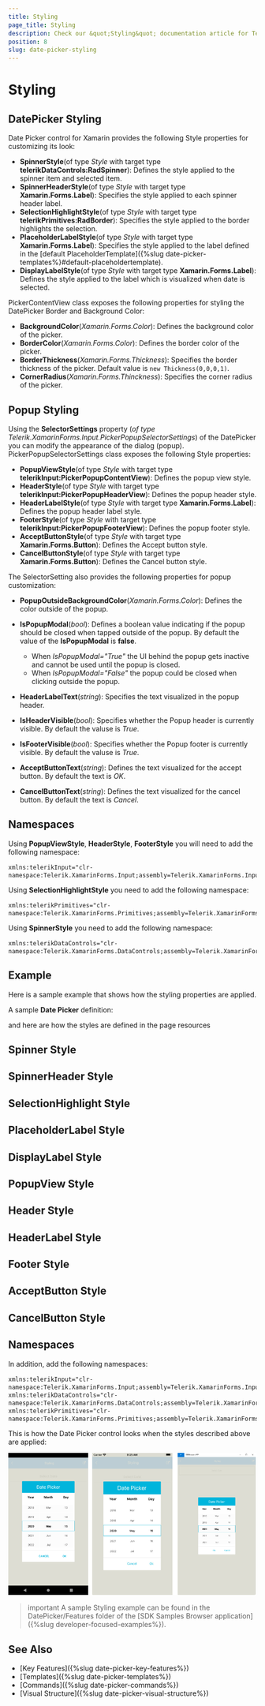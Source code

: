 ```yaml
---
title: Styling
page_title: Styling
description: Check our &quot;Styling&quot; documentation article for Telerik DatePicker for Xamarin control.
position: 8
slug: date-picker-styling
---
```


# Styling

## DatePicker Styling

Date Picker control for Xamarin provides the following Style properties for customizing its look:

* **SpinnerStyle**(of type *Style* with target type **telerikDataControls:RadSpinner**): Defines the style applied to the spinner item and selected item.
* **SpinnerHeaderStyle**(of type *Style* with target type **Xamarin.Forms.Label**): Specifies the style applied to each spinner header label.
* **SelectionHighlightStyle**(of type *Style* with target type **telerikPrimitives:RadBorder**): Specifies the style applied to the border highlights the selection.
* **PlaceholderLabelStyle**(of type *Style* with target type **Xamarin.Forms.Label**): Specifies the style applied to the label defined in the [default PlaceholderTemplate]({%slug date-picker-templates%}#default-placeholdertemplate). 
* **DisplayLabelStyle**(of type *Style* with target type **Xamarin.Forms.Label**): Defines the style applied to the label which is visualized when date is selected.

PickerContentView class exposes the following properties for styling the DatePicker Border and Background Color:

* **BackgroundColor**(*Xamarin.Forms.Color*): Defines the background color of the picker.
* **BorderColor**(*Xamarin.Forms.Color*): Defines the border color of the picker.
* **BorderThickness**(*Xamarin.Forms.Thickness*): Specifies the border thickness of the picker. Default value is `new Thickness(0,0,0,1)`.
* **CornerRadius**(*Xamarin.Forms.Thinckness*): Specifies the corner radius of the picker.

## Popup Styling

Using the **SelectorSettings** property (*of type Telerik.XamarinForms.Input.PickerPopupSelectorSettings*) of the DatePicker you can modify the appearance of the dialog (popup). PickerPopupSelectorSettings class exposes the following Style properties:

* **PopupViewStyle**(of type *Style* with target type **telerikInput:PickerPopupContentView**): Defines the popup view style.
* **HeaderStyle**(of type *Style* with target type **telerikInput:PickerPopupHeaderView**): Defines the popup header style.
* **HeaderLabelStyle**(of type *Style* with target type **Xamarin.Forms.Label**): Defines the popup header label style.
* **FooterStyle**(of type *Style* with target type **telerikInput:PickerPopupFooterView**): Defines the popup footer style.
* **AcceptButtonStyle**(of type *Style* with target type **Xamarin.Forms.Button**): Defines the Accept button style.
* **CancelButtonStyle**(of type *Style* with target type **Xamarin.Forms.Button**): Defines the Cancel button style.

The SelectorSetting also provides the following properties for popup customization:

* **PopupOutsideBackgroundColor**(*Xamarin.Forms.Color*): Defines the color outside of the popup.
* **IsPopupModal**(*bool*): Defines a boolean value indicating if the popup should be closed when tapped outside of the popup. By default the value of the **IsPopupModal** is **false**.
	* When *IsPopupModal="True"*  the UI behind the popup gets inactive and cannot be used until the popup is closed. 
	* When *IsPopupModal="False"* the popup could be closed when clicking outside the popup. 	
	
* **HeaderLabelText**(*string*): Specifies the text visualized in the popup header.
* **IsHeaderVisible**(*bool*): Specifies whether the Popup header is currently visible. By default the valuse is *True*.
* **IsFooterVisible**(*bool*): Specifies whether the Popup footer is currently visible. By default the valuse is *True*.
* **AcceptButtonText**(*string*): Defines the text visualized for the accept button. By default the text is *OK*.
* **CancelButtonText**(*string*): Defines the text visualized for the cancel button. By default the text is *Cancel*. 

## Namespaces

Using **PopupViewStyle**, **HeaderStyle**, **FooterStyle** you will need to add the following namespace:

```XAML
xmlns:telerikInput="clr-namespace:Telerik.XamarinForms.Input;assembly=Telerik.XamarinForms.Input"
```

Using **SelectionHighlightStyle** you need to add the following namespace:

```XAML
xmlns:telerikPrimitives="clr-namespace:Telerik.XamarinForms.Primitives;assembly=Telerik.XamarinForms.Primitives"
```

Using **SpinnerStyle** you need to add the following namespace:

```XAML
xmlns:telerikDataControls="clr-namespace:Telerik.XamarinForms.DataControls;assembly=Telerik.XamarinForms.DataControls"
```

## Example

Here is a sample example that shows how the styling properties are applied.

A sample **Date Picker** definition:

<snippet id='datepicker-style' />

and here are how the styles are defined in the page resources

## Spinner Style

<snippet id='datepicker-style-spinner-style' />

## SpinnerHeader Style

<snippet id='datepicker-style-spinner-header-style' />

## SelectionHighlight Style

<snippet id='datepicker-style-selection-highlight-style' />

## PlaceholderLabel Style

<snippet id='datepicker-style-placeholder-label-style' />

## DisplayLabel Style

<snippet id='datepicker-style-display-label-style' />

## PopupView Style

<snippet id='datepicker-style-popupview-style' />

## Header Style

<snippet id='datepicker-style-header-style' />

## HeaderLabel Style

<snippet id='datepicker-style-header-label-style' />

## Footer Style

<snippet id='datepicker-style-footer-style' />

## AcceptButton Style

<snippet id='datepicker-style-accept-button-style' />

## CancelButton Style

<snippet id='datepicker-style-cancel-button-style' />

## Namespaces

In addition, add the following namespaces:

```XAML
xmlns:telerikInput="clr-namespace:Telerik.XamarinForms.Input;assembly=Telerik.XamarinForms.Input"
xmlns:telerikDataControls="clr-namespace:Telerik.XamarinForms.DataControls;assembly=Telerik.XamarinForms.DataControls"
xmlns:telerikPrimitives="clr-namespace:Telerik.XamarinForms.Primitives;assembly=Telerik.XamarinForms.Primitives"
```

This is how the Date Picker control looks when the styles described above are applied:

![Date Picker](images/datepicker_style.png)

>important A sample Styling example can be found in the DatePicker/Features folder of the [SDK Samples Browser application]({%slug developer-focused-examples%}).

## See Also

- [Key Features]({%slug date-picker-key-features%})
- [Templates]({%slug date-picker-templates%})
- [Commands]({%slug date-picker-commands%})
- [Visual Structure]({%slug date-picker-visual-structure%})
